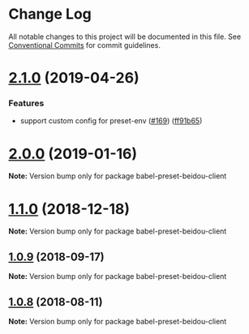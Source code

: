 # Change Log

All notable changes to this project will be documented in this file.
See [Conventional Commits](https://conventionalcommits.org) for commit guidelines.

# [2.1.0](https://github.com/alibaba/beidou/tree/master/packages/babel-preset-beidou-client/compare/v2.0.5...v2.1.0) (2019-04-26)


### Features

* support custom config for preset-env ([#169](https://github.com/alibaba/beidou/tree/master/packages/babel-preset-beidou-client/issues/169)) ([ff91b65](https://github.com/alibaba/beidou/tree/master/packages/babel-preset-beidou-client/commit/ff91b65))





# [2.0.0](https://github.com/alibaba/beidou/tree/master/packages/babel-preset-beidou-client/compare/v1.2.1...v2.0.0) (2019-01-16)

**Note:** Version bump only for package babel-preset-beidou-client

<a name="1.1.0"></a>

# [1.1.0](https://github.com/alibaba/beidou/tree/master/packages/babel-preset-beidou-client/compare/v1.0.10...v1.1.0) (2018-12-18)

**Note:** Version bump only for package babel-preset-beidou-client

<a name="1.0.9"></a>

## [1.0.9](https://github.com/alibaba/beidou/tree/master/packages/babel-preset-beidou-client/compare/v1.0.8...v1.0.9) (2018-09-17)

**Note:** Version bump only for package babel-preset-beidou-client

<a name="1.0.8"></a>

## [1.0.8](https://github.com/alibaba/beidou/tree/master/packages/babel-preset-beidou-client/compare/v1.0.7...v1.0.8) (2018-08-11)

**Note:** Version bump only for package babel-preset-beidou-client
